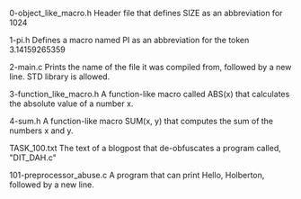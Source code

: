 0-object_like_macro.h Header file that defines SIZE as an abbreviation for 1024

1-pi.h Defines a macro named PI as an abbreviation for the token 3.14159265359

2-main.c Prints the name of the file it was compiled from, followed by a new line. STD library is allowed.

3-function_like_macro.h A function-like macro called ABS(x) that calculates the absolute value of a number x.

4-sum.h A function-like macro SUM(x, y) that computes the sum of the numbers x and y.

TASK_100.txt The text of a blogpost that de-obfuscates a program called, "DIT_DAH.c"

101-preprocessor_abuse.c A program that can print Hello, Holberton, followed by a new line.